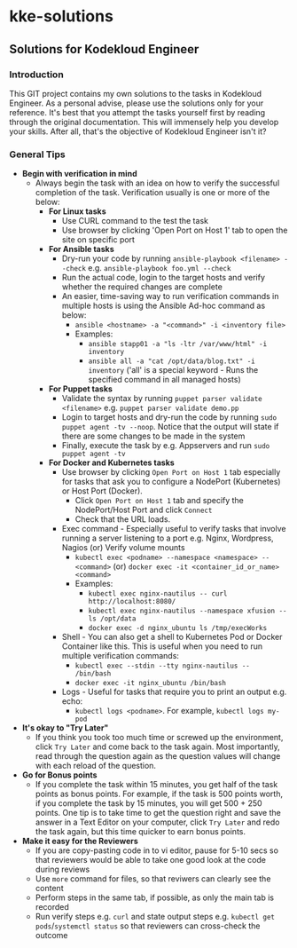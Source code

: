 # kke-solutions
## Solutions for Kodekloud Engineer
### Introduction
This GIT project contains my own solutions to the tasks in Kodekloud Engineer. As a personal advise, please use the solutions only for your reference. It's best that you attempt the tasks yourself first by reading through the original documentation. This will immensely help you develop your skills. After all, that's the objective of Kodekloud Engineer isn't it?

### General Tips
* **Begin with verification in mind**
    * Always begin the task with an idea on how to verify the successful completion of the task. Verification usually is one or more of the below:
      * **For Linux tasks**
        * Use CURL command to the test the task
        * Use browser by clicking 'Open Port on Host 1' tab to open the site on specific port
      * **For Ansible tasks**
        * Dry-run your code by running `ansible-playbook <filename> --check` e.g. `ansible-playbook foo.yml --check`
        * Run the actual code, login to the target hosts and verify whether the required changes are complete
        * An easier, time-saving way to run verification commands in multiple hosts is using the Ansible Ad-hoc command as below:
          * `ansible <hostname> -a "<command>" -i <inventory file>`
          * Examples:
            * `ansible stapp01 -a "ls -ltr /var/www/html" -i inventory`
            * `ansible all -a "cat /opt/data/blog.txt" -i inventory` ('all' is a special keyword - Runs the specified command in all managed hosts)
      * **For Puppet tasks**
        * Validate the syntax by running `puppet parser validate <filename>` e.g. `puppet parser validate demo.pp`
        * Login to target hosts and dry-run the code by running `sudo puppet agent -tv --noop`. Notice that the output will state if there are some changes to be made in the system
        * Finally, execute the task by e.g. Appservers and run `sudo puppet agent -tv` 
      * **For Docker and Kubernetes tasks**
        * Use browser by clicking `Open Port on Host 1` tab especially for tasks that ask you to configure a NodePort (Kubernetes) or Host Port (Docker). 
          * Click `Open Port on Host 1` tab and specify the NodePort/Host Port and click `Connect`
          * Check that the URL loads.
        * Exec command - Especially useful to verify tasks that involve running a server listening to a port e.g. Nginx, Wordpress, Nagios (or) Verify volume mounts
          * `kubectl exec <podname> --namespace <namespace> -- <command>` (or) `docker exec -it <container_id_or_name> <command>`
          * Examples:
            * `kubectl exec nginx-nautilus -- curl http://localhost:8080/`
            * `kubectl exec nginx-nautilus --namespace xfusion -- ls /opt/data`
            * `docker exec -d nginx_ubuntu ls /tmp/execWorks`
        * Shell - You can also get a shell to Kubernetes Pod or Docker Container like this. This is useful when you need to run multiple verification commands:
          * `kubectl exec --stdin --tty nginx-nautilus -- /bin/bash`
          * `docker exec -it nginx_ubuntu /bin/bash` 
        * Logs - Useful for tasks that require you to print an output e.g. echo:
          * `kubectl logs <podname>`. For example, `kubectl logs my-pod`       
* **It's okay to "Try Later"**
  * If you think you took too much time or screwed up the environment, click `Try Later` and come back to the task again. Most importantly, read through the question again as the question values will change with each reload of the question.
* **Go for Bonus points**
  * If you complete the task within 15 minutes, you get half of the task points as bonus points. For example, if the task is 500 points worth, if you complete the task by 15 minutes, you will get 500 + 250 points. One tip is to take time to get the question right and save the answer in a Text Editor on your computer, click `Try Later` and redo the task again, but this time quicker to earn bonus points.
* **Make it easy for the Reviewers** 
  * If you are copy-pasting code in to vi editor, pause for 5-10 secs so that reviewers would be able to take one good look at the code during reviews
  * Use `more` command for files, so that reviwers can clearly see the content
  * Perform steps in the same tab, if possible, as only the main tab is recorded
  * Run verify steps e.g. `curl` and state output steps e.g. `kubectl get pods`/`systemctl status` so that reviewers can cross-check the outcome



